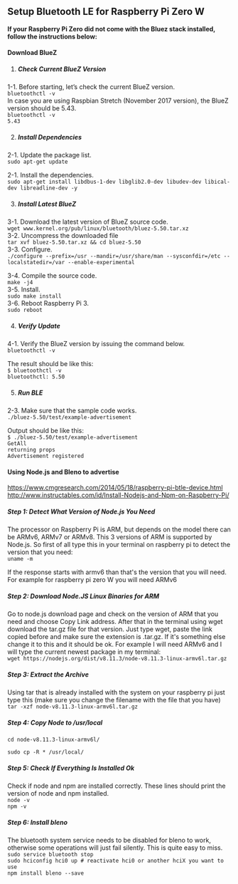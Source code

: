 ## Setup Bluetooth LE for Raspberry Pi Zero W

**If your Raspberry Pi Zero did not come with the Bluez stack installed, follow the instructions below:**  

#### Download BlueZ

1. ##### Check Current BlueZ Version

  1-1. Before starting, let’s check the current BlueZ version.  
  `bluetoothctl -v`  
  In case you are using Raspbian Stretch (November 2017 version), the BlueZ version should be 5.43.  
  `bluetoothctl -v`  
  `5.43  `

  

2. ##### Install Dependencies

  2-1. Update the package list.  
  `sudo apt-get update  `

  2-1. Install the dependencies.  
  `sudo apt-get install libdbus-1-dev libglib2.0-dev libudev-dev libical-dev libreadline-dev -y  `

  

3. ##### Install Latest BlueZ

  3-1. Download the latest version of BlueZ source code.  
  `wget www.kernel.org/pub/linux/bluetooth/bluez-5.50.tar.xz  `  
  3-2. Uncompress the downloaded file  
  `tar xvf bluez-5.50.tar.xz && cd bluez-5.50`  
  3-3. Configure.  
  `./configure --prefix=/usr --mandir=/usr/share/man --sysconfdir=/etc --localstatedir=/var --enable-experimental`    

  3-4. Compile the source code.  
  `make -j4  `  
  3-5. Install.  
  `sudo make install`  
  3-6. Reboot Raspberry Pi 3.  
  `sudo reboot  `

  

4. ##### Verify Update

  4-1. Verify the BlueZ version by issuing the command below.  
  ``bluetoothctl -v``    

  The result should be like this:  
  `$ bluetoothctl -v`  
  `bluetoothctl: 5.50`  

  

5. ##### Run BLE

  2-3. Make sure that the sample code works.   
  `./bluez-5.50/test/example-advertisement`  

  Output should be like this:  
  `$ ./bluez-5.50/test/example-advertisement`  
  `GetAll`  
  `returning props`  
  `Advertisement registered`  



#### Using Node.js and Bleno to advertise

https://www.cmgresearch.com/2014/05/18/raspberry-pi-btle-device.html  
http://www.instructables.com/id/Install-Nodejs-and-Npm-on-Raspberry-Pi/  

##### Step 1: Detect What Version of Node.js You Need

The processor on Raspberry Pi is ARM, but depends on the model there can be ARMv6, ARMv7 or ARMv8. This 3 versions of ARM is supported by Node.js.
So first of all type this in your terminal on raspberry pi to detect the version that you need:  
`uname -m`

If the response starts with armv6 than that's the version that you will need. For example for raspberry pi zero W you will need ARMv6

##### Step 2: Download Node.JS Linux Binaries for ARM

Go to node.js download page and check on the version of ARM that you need and choose Copy Link address.
After that in the terminal using wget download the tar.gz file for that version. Just type wget, paste the link copied before and make sure the extension is .tar.gz. If it's something else change it to this and it should be ok. For example I will need ARMv6 and I will type the current newest package in my terminal:  
`wget https://nodejs.org/dist/v8.11.3/node-v8.11.3-linux-armv6l.tar.gz`  

##### Step 3: Extract the Archive

Using tar that is already installed with the system on your raspberry pi just type this (make sure you change the filename with the file that you have)  
`tar -xzf node-v8.11.3-linux-armv6l.tar.gz`

##### Step 4: Copy Node to /usr/local

`cd node-v8.11.3-linux-armv6l/`  


`sudo cp -R * /usr/local/`  

##### Step 5: Check If Everything Is Installed Ok

Check if node and npm are installed correctly. These lines should print the version of node and npm installed.  
`node -v`  
`npm -v`



##### Step 6: Install bleno 

The bluetooth system service needs to be disabled for bleno to work, otherwise some operations will just fail silently. This is quite easy to miss.  
`sudo service bluetooth stop`  
`sudo hciconfig hci0 up # reactivate hci0 or another hciX you want to use`  
`npm install bleno --save`